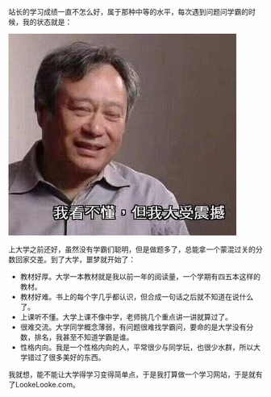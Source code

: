 站长的学习成绩一直不怎么好，属于那种中等的水平，每次遇到问题问学霸的时候，我的状态就是：

![dashouzhenhan](.\dashouzhenhan.jpg)

上大学之前还好，虽然没有学霸们聪明，但是做题多了，总能拿一个蒙混过关的分数回家交差。到了大学，噩梦就开始了：

- 教材好厚。大学一本教材就是我以前一年的阅读量，一个学期有四五本这样的教材。
- 教材好难。书上的每个字几乎都认识，但合成一句话之后就不知道在说什么了。
- 上课听不懂。大学上课不像中学，老师挑几个重点讲一讲就算过了。
- 很难交流。大学同学概念薄弱，有问题很难找学霸问，要命的是大学没有分数，排名，我甚至不知道学霸是谁。
- 性格内向。我是一个性格内向的人，平常很少与同学玩，也很少水群，所以大学错过了很多美好的东西。

我就想，能不能让大学得学习变得简单点，于是我打算做一个学习网站，于是就有了LookeLooke.com。

